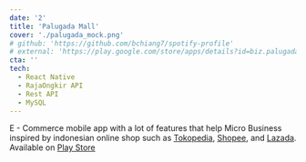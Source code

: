 ```yaml
---
date: '2'
title: 'Palugada Mall'
cover: './palugada_mock.png'
# github: 'https://github.com/bchiang7/spotify-profile'
# external: 'https://play.google.com/store/apps/details?id=biz.palugada.palugadamall'
cta: ''
tech:
  - React Native
  - RajaOngkir API
  - Rest API
  - MySQL
---
```


E - Commerce mobile app with a lot of features that help Micro Business inspired by indonesian online shop such as [Tokopedia](https://www.tokopedia.com/), [Shopee](https://shopee.co.id/), and [Lazada](https://www.lazada.co.id/). Available on [Play Store](https://play.google.com/store/apps/details?id=biz.palugada.palugadamall)
